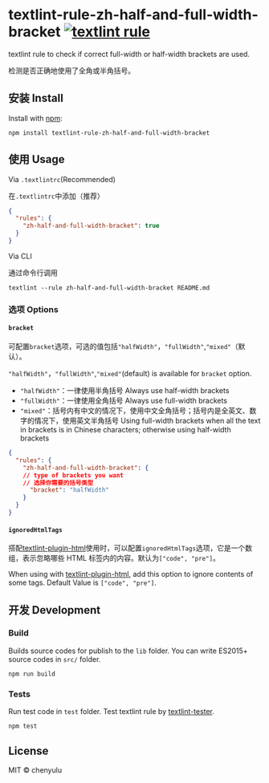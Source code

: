 # textlint-rule-zh-half-and-full-width-bracket [![textlint rule](https://img.shields.io/badge/textlint-fixable-green.svg?style=social)](https://textlint.github.io/)

textlint rule to check if correct full-width or half-width brackets are used.

检测是否正确地使用了全角或半角括号。

## 安装 Install

Install with [npm](https://www.npmjs.com/):

```
npm install textlint-rule-zh-half-and-full-width-bracket
```

## 使用 Usage

Via `.textlintrc`(Recommended)

在`.textlintrc`中添加（推荐）

```json
{
  "rules": {
    "zh-half-and-full-width-bracket": true
  }
}
```

Via CLI

通过命令行调用

```
textlint --rule zh-half-and-full-width-bracket README.md
```

### 选项 Options

#### `bracket`
可配置`bracket`选项，可选的值包括`"halfWidth"`，`"fullWidth"`,`"mixed"`（默认）。

`"halfWidth"`，`"fullWidth"`,`"mixed"`(default) is available for `bracket` option.

+ `"halfWidth"`：一律使用半角括号 Always use half-width brackets
+ `"fullWidth"`：一律使用全角括号 Always use full-width brackets
+ `"mixed"`：括号内有中文的情况下，使用中文全角括号；括号内是全英文、数字的情况下，使用英文半角括号 Using full-width brackets when all the text in brackets is in Chinese characters; otherwise using half-width brackets

```json
{
  "rules": {
    "zh-half-and-full-width-bracket": {
    // type of brackets you want
    // 选择你需要的括号类型
      "bracket": "halfWidth"
    }
  }
}
```
#### `ignoredHtmlTags`
搭配[textlint-plugin-html](https://github.com/textlint/textlint-plugin-html)使用时，可以配置`ignoredHtmlTags`选项，它是一个数组，表示忽略哪些 HTML 标签内的内容。默认为`["code", "pre"]`。

When using with [textlint-plugin-html](https://github.com/textlint/textlint-plugin-html), add this option to ignore contents of some tags. Default Value is `["code", "pre"]`.

## 开发 Development
### Build

Builds source codes for publish to the `lib` folder. You can write ES2015+ source codes in `src/`
folder.

    npm run build

### Tests

Run test code in `test` folder. Test textlint rule by
[textlint-tester](https://github.com/textlint/textlint-tester "textlint-tester").

    npm test

## License

MIT © chenyulu

